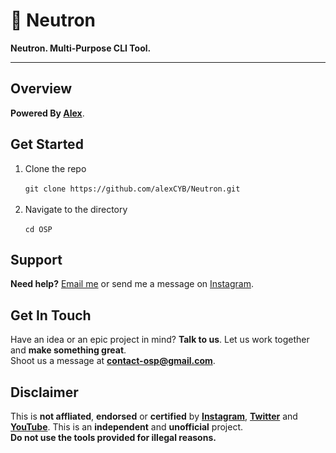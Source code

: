 # 🚀 Neutron
<b>Neutron. Multi-Purpose CLI Tool.</b><br>

<hr>

<h2>Overview</h2>
<p><b>Powered By <a href="https://www.instagram.com/aleex.it">Alex</a></b>.</p>

<h2>Get Started</h2>
<ol>
  <li>Clone the repo</li><br>
  <code>git clone https://github.com/alexCYB/Neutron.git</code><br><br>
  <li>Navigate to the directory</li><br>
  <code>cd OSP</code>
</ol>

<h2>Support</h2>
<p><b>Need help?</b> <a href="">Email me</a> or send me a message on <a href="">Instagram</a>.</p>

<h2>Get In Touch</h2>
<p>Have an idea or an epic project in mind? <b>Talk to us</b>. Let us work together and <b>make something great</b>.<br>
Shoot us a message at <b><a href="mailto:contact-osp@gmail.com">contact-osp@gmail.com</a></b>.</p>

<h2>Disclaimer</h2>
<p>This is <b>not affliated</b>, <b>endorsed</b> or <b>certified</b> by <b><a href="https://www.instagram.com">Instagram</a></b>, <b><a href="https://www.twitter.com">Twitter</a></b> and <b><a href="https://www.youtube.com">YouTube</a></b>. This is an <b>independent</b> and <b>unofficial</b> project.<br><b>Do not use the tools provided for illegal reasons.</b></p>
